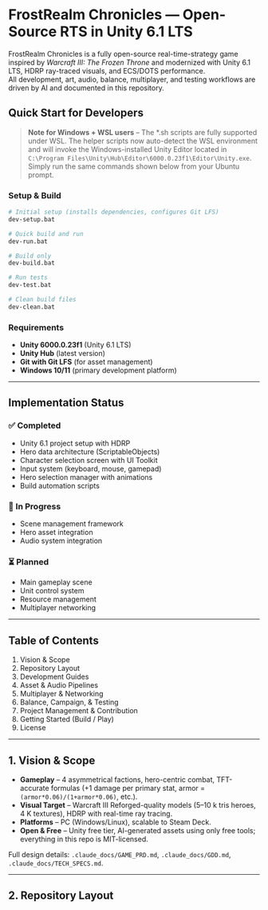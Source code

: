 # FrostRealm Chronicles ― Open-Source RTS in Unity 6.1 LTS

FrostRealm Chronicles is a fully open-source real-time-strategy game inspired by *Warcraft III: The Frozen Throne* and modernized with Unity 6.1 LTS, HDRP ray-traced visuals, and ECS/DOTS performance.  
All development, art, audio, balance, multiplayer, and testing workflows are driven by AI and documented in this repository.

## Quick Start for Developers

> **Note for Windows + WSL users** – The *.sh scripts are fully supported under WSL.  The helper scripts now auto-detect the WSL environment and will invoke the Windows-installed Unity Editor located in `C:\Program Files\Unity\Hub\Editor\6000.0.23f1\Editor\Unity.exe`.  Simply run the same commands shown below from your Ubuntu prompt.

### Setup & Build
```bash
# Initial setup (installs dependencies, configures Git LFS)
dev-setup.bat

# Quick build and run
dev-run.bat

# Build only
dev-build.bat

# Run tests
dev-test.bat

# Clean build files
dev-clean.bat
```

### Requirements
- **Unity 6000.0.23f1** (Unity 6.1 LTS)
- **Unity Hub** (latest version)
- **Git with Git LFS** (for asset management)
- **Windows 10/11** (primary development platform)

---

## Implementation Status

### ✅ Completed
- Unity 6.1 project setup with HDRP
- Hero data architecture (ScriptableObjects)
- Character selection screen with UI Toolkit
- Input system (keyboard, mouse, gamepad)
- Hero selection manager with animations
- Build automation scripts

### 🔄 In Progress
- Scene management framework
- Hero asset integration
- Audio system integration

### ⏳ Planned
- Main gameplay scene
- Unit control system
- Resource management
- Multiplayer networking

---

## Table of Contents
1. Vision & Scope
2. Repository Layout
3. Development Guides
4. Asset & Audio Pipelines
5. Multiplayer & Networking
6. Balance, Campaign, & Testing
7. Project Management & Contribution
8. Getting Started (Build / Play)
9. License

---

## 1. Vision & Scope
* **Gameplay** – 4 asymmetrical factions, hero-centric combat, TFT-accurate formulas (+1 damage per primary stat, armor = `(armor*0.06)/(1+armor*0.06)`, etc.).
* **Visual Target** – Warcraft III Reforged-quality models (5–10 k tris heroes, 4 K textures), HDRP with real-time ray tracing.
* **Platforms** – PC (Windows/Linux), scalable to Steam Deck.
* **Open & Free** – Unity free tier, AI-generated assets using only free tools; everything in this repo is MIT-licensed.

Full design details: `.claude_docs/GAME_PRD.md`, `.claude_docs/GDD.md`, `.claude_docs/TECH_SPECS.md`.

---

## 2. Repository Layout
